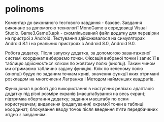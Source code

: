 # polinoms
Коментар до виконаного тестового завдання - базове.
Завдання виконане за допомогою технології MonoGame в середовищі Visual Studio.
Game3.Game3.apk - скомпільований файл додатку для перевірки на пристрої з Android.
Тестування здійснювалося на симуляторах Android 8.1 і на реальних пристроях з Android 8.0, Android 9.0.

Робота додатку.
Після запуску додатка, за допомогою завантаженої системі координат вибираємо точки. Фіксація вибраної точки і запис її в таблицю здійснюється кліком по жовтому полю (кнопці). Таким чином ми отримаємо таблично задану функцію.
Клік по зеленому полю (кнопці) будує по заданим точкам криві, значення функції яких отримані розкладом на многочлени Лагранжа і Методом найменших квадратів. 

Функціонал в роботі для використання в наступних релізах:
адаптація додатку під різні розміри екранів (масштабування на весь екран);
підтримка обертання додатку;
задання масштабу по осям користувачем;
видалення (редагування) окремої точки в таблиці координат;
блокування вводу точок після введення п’яти передбачених згідно з завданням.
